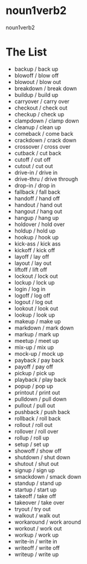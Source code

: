 noun1verb2
==========

noun1verb2

# The List

* backup / back up
* blowoff / blow off
* blowout / blow out
* breakdown / break down
* buildup / build up
* carryover / carry over
* checkout / check out
* checkup / check up
* clampdown / clamp down
* cleanup / clean up
* comeback / come back
* crackdown / crack down
* crossover / cross over
* cutback / cut back
* cutoff / cut off
* cutout / cut out
* drive-in / drive in
* drive-thru / drive through
* drop-in / drop in
* fallback / fall back
* handoff / hand off
* handout / hand out
* hangout / hang out
* hangup / hang up
* holdover / hold over
* holdup / hold up
* hookup / hook up
* kick-ass / kick ass
* kickoff / kick off
* layoff / lay off
* layout / lay out
* liftoff / lift off
* lockout / lock out
* lockup / lock up
* login / log in
* logoff / log off
* logout / log out
* lookout / look out
* lookup / look up
* makeup / make up
* markdown / mark down
* markup / mark up
* meetup / meet up
* mix-up / mix up
* mock-up / mock up
* payback / pay back
* payoff / pay off
* pickup / pick up
* playback / play back
* popup / pop up
* printout / print out
* pulldown / pull down
* pullout / pull out
* pushback / push back
* rollback / roll back
* rollout / roll out
* rollover / roll over
* rollup / roll up
* setup / set up
* showoff / show off
* shutdown / shut down
* shutout / shut out
* signup / sign up
* smackdown / smack down
* standup / stand up
* startup / start up
* takeoff / take off
* takeover / take over
* tryout / try out
* walkout / walk out
* workaround / work around
* workout / work out
* workup / work up
* write-in / write in
* writeoff / write off
* writeup / write up
